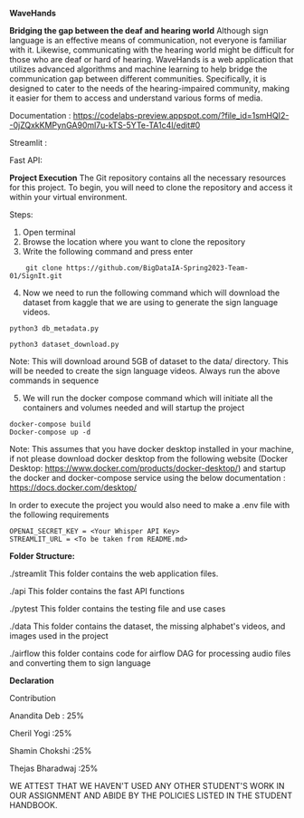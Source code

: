 **WaveHands**


**Bridging the gap between the deaf and hearing world**
Although sign language is an effective means of communication, not everyone is familiar with it. Likewise, communicating with the hearing world might be difficult for those who are deaf or hard of hearing. 
WaveHands is a web application that utilizes advanced algorithms and machine learning to help bridge the communication gap between different communities. Specifically, it is designed to cater to the needs of the hearing-impaired community, making it easier for them to access and understand various forms of media.

Documentation : https://codelabs-preview.appspot.com/?file_id=1smHQI2--0jZQxkKMPynGA90ml7u-kTS-5YTe-TA1c4I/edit#0

Streamlit : 

Fast API: 

**Project Execution**
The Git repository contains all the necessary resources for this project. 
To begin, you will need to clone the repository and access it within your virtual environment.

Steps:
1. Open terminal
2. Browse the location where you want to clone the repository
3. Write the following command and press enter
``````````````````````````````````````````````````````````````````````````
    git clone https://github.com/BigDataIA-Spring2023-Team-01/SignIt.git
``````````````````````````````````````````````````````````````````````````
4. Now we need to run the following command which will download the dataset from kaggle that we are using to generate the sign language videos.

``````````````````````````
python3 db_metadata.py
``````````````````````````
````````````````````````````
python3 dataset_download.py
````````````````````````````

Note: This will download around 5GB of dataset to the data/ directory. This will be needed to create the sign language videos. Always run the above commands in sequence

5. We will run the docker compose command which will initiate all the containers and volumes needed and will startup the project

``````````````````````
docker-compose build
Docker-compose up -d
```````````````````````

Note: This assumes that you have docker desktop installed in your machine, if not please download docker desktop from the following website (Docker Desktop: https://www.docker.com/products/docker-desktop/) and startup the docker and docker-compose service using the below documentation : https://docs.docker.com/desktop/

In order to execute the project you would also need to make a .env file with the following requirements

```````````````````````````````````````````````
OPENAI_SECRET_KEY = <Your Whisper API Key>
STREAMLIT_URL = <To be taken from README.md>
```````````````````````````````````````````````

**Folder Structure:**

./streamlit
This folder contains the web application files.

./api
This folder contains the fast API functions
        
./pytest
This folder contains the testing file and use cases
        
./data
This folder contains the dataset, the missing alphabet's videos, and images used in the project     
        
./airflow
this folder contains code for airflow DAG for processing audio files and converting them to sign language
        
        
**Declaration**

Contribution

Anandita Deb : 25%

Cheril Yogi :25%

Shamin Chokshi :25%

Thejas Bharadwaj :25%

WE ATTEST THAT WE HAVEN'T USED ANY OTHER STUDENT'S WORK IN OUR ASSIGNMENT AND ABIDE BY THE POLICIES LISTED IN THE STUDENT HANDBOOK.

